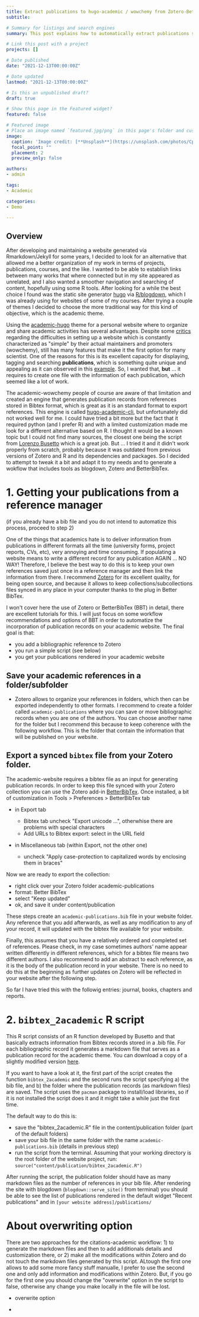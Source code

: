 ```yaml
---
title: Extract publications to hugo-academic / wowchemy from Zotero-BetterBibTex
subtitle:

# Summary for listings and search engines
summary: This post explains how to automatically extract publications stored in Zotero (or in any reference manager exportable to Bibtex) and publish them as a publication record in hugo-academic using blogdown/R

# Link this post with a project
projects: []

# Date published
date: "2021-12-13T00:00:00Z"

# Date updated
lastmod: "2021-12-13T00:00:00Z"

# Is this an unpublished draft?
draft: true

# Show this page in the Featured widget?
featured: false

# Featured image
# Place an image named `featured.jpg/png` in this page's folder and customize its options here.
image:
  caption: 'Image credit: [**Unsplash**](https://unsplash.com/photos/CpkOjOcXdUY)'
  focal_point: ""
  placement: 2
  preview_only: false

authors:
- admin

tags:
- Academic

categories:
- Demo

---
```


## Overview

After developing and maintaining a website generated vía Rmarkdown/Jekyll for some years, I decided to look for an alternative that allowed me a better organization of my work in terms of projects, publications, courses, and the like. I wanted to be able to establish links between many works that where connected but in my site appeared as unrelated, and I also wanted a smoother navigation and searching of content, hopefully using some R tools. After looking for a while the best choice I found was the static site generator [hugo](https://gohugo.io/) via [R/blogdown](https://bookdown.org/yihui/blogdown/), which I was already using for websites of some of my courses. After trying a couple of themes I decided to choose the more traditional way for this kind of objective, which is the academic theme.

Using the [academic-hugo](https://academic-demo.netlify.app/) theme for a personal website where to organize and share academic activities has several advantages. Despite some [critics](https://spectrum.chat/academic/general/the-deadly-rabbit-hole-of-the-academic-theme~c9d51eb8-f2af-4ec8-8ee6-cea4f175a572) regarding the difficulties in setting up a website which is constantly characterized as "simple" by their actual maintainers and promoters (wowchemy), still has many features that make it the first option for many scientist. One of the reasons for this is its excellent capacity for displaying, tagging and searching **publications**, which is something quite unique and appealing as it can observed in this [example](https://solomonkurz.netlify.app/publication/). So, I wanted that, **but** ... it requires to create one file with the information of each publication, which seemed like a lot of work.

The academic-wowchemy people of course are aware of that limitation and created an engine that generates publication records from references stored in Bibtex format, which is great as it is an standard format to export references. This engine is called [hugo-academic-cli](https://github.com/wowchemy/hugo-academic-cli), but unfortunately did not worked well for me. I could have tried a bit more but the fact that it required python (and I prefer R) and with a limited customization made me look for a different alternative based on R. I thought it would be a known topic but I could not find many sources, the closest one being the script from [Lorenzo Busetto](https://www.r-bloggers.com/2018/03/automatically-importing-publications-from-bibtex-to-a-hugo-academic-blog-2/) which is a great job. But ... I tried it and it didn't work properly from scratch, probably because it was outdated from previous versions of Zotero and R and its dependencies and packages. So I decided to attempt to tweak it a bit and adapt it to my needs and to generate a wokflow that includes tools as blogdown, Zotero and BetterBibTex.

# 1. Getting your publications from a reference manager

(if you already have a bib file and you do not intend to automatize this process, proceed to step 2)

One of the things that academics hate is to deliver information from publications in different formats all the time (university forms, project reports, CVs, etc), very annoying and time consuming. If populating a website means to write a different record for any publication AGAIN ... NO WAY! Therefore, I believe the best way to do this is to keep your own references saved just once in a reference manager and then link the information from there. I recommend [Zotero](https://www.zotero.org/) for its excellent quality, for being open source, and because it allows to keep collections/subcollections files synced in any place in your computer thanks to the plug in Better BibTex.

I won't cover here the use of Zotero or BetterBibTex (BBT) in detail, there are excellent tutorials for this. I will just focus on some workflow recommendations and options of BBT in order to automatize the incorporation of publication records on your academic website. The final goal is that:

- you add a bibliographic reference to Zotero
- you run a simple script (see below)
- you get your publications rendered in your academic website

## Save your academic references in a folder/subfolder

- Zotero allows to organize your references in folders, which then can be exported independently to other formats. I recommend to create a folder called `academic-publications` where you can save or move bibliographic records when you are one of the authors. You can choose another name for the folder but I recommend this because to keep coherence with the following workflow. This is the folder that contain the information that will be published on your website.

## Export a synced `bibtex` file from your Zotero folder.

The academic-website requires a bibtex file as an input for generating publication records. In order to keep this file synced with your Zotero collection you can use the Zotero add-in [BetterBibTex](https://retorque.re/zotero-better-bibtex/). Once installed, a bit of customization in Tools > Preferences > BetterBibTex tab

- in Export tab
  - Bibtex tab uncheck "Export unicode ...", otherwhise there are problems with special characters
  - Add URLs to Bibtex export: select in the URL field

- in Miscellaneous tab (within Export, not the other one)
  - uncheck "Apply case-protection to capitalized words by enclosing them in braces"

Now we are ready to export the collection:

  - right click over your Zotero folder academic-publications
  - format: Better BibTex
  - select "Keep updated"
  - ok, and save it under content/publication

These steps create an `academic-publications.bib` file in your website folder. Any reference that you add afterwards, as well as any modification to any of your record, it will updated with the bibtex file available for your website.

Finally, this assumes that you have a relatively ordered and completed set of references. Please check, in my case sometimes authors' name appear written differently in different references, which for a bibtex file means two different authors. I also recommend to add an abstract to each reference, as it is the body of the publication record in your website. There is no need to do this at the beginning as further updates on Zotero will be reflected in your website after the following step.

So far I have tried this with the followig entries: journal, books, chapters and reports.

# 2. `bibtex_2academic` R script

This R script consists of an R function developed by Busetto and that basically extracts information from Bibtex records stored in a .bib file. For each bibliographic record it generates a markdown file that serves as a publication record for the academic theme. You can download a copy of a slightly modified version [here]().

If you want to have a look at it, the first part of the script creates the function `bibtex_2academic` and the second runs the script specifying a) the bib file, and b) the folder where the publication records (as markdown files) are saved. The script uses the `pacman` package to install/load libraries, so if it is not installed the script does it and it might take a while just the first time.

The default way to do this is:

- save the "bibtex_2academic.R" file in the content/publication folder (part of the default folders)
- save your bib file in the same folder with the name `academic-publications.bib` (details in previous step)
- run the script from the terminal. Assuming that your working directory is the root folder of the website project, run: `source("content/publication/bibtex_2academic.R")`

After running the script, the publication folder should have as many markdown files as the number of references in your bib file. After rendering the site with blogdown (`blogdown::serve_site()` from terminal) you should be able to see the list of publications rendered in the default widget "Recent publications" and in `[your website address]/publications/`

# About overwriting option

There are two approaches for the citations-academic workflow: 1) to generate the markdown files and then to add additionals details and customization there, or 2) make all the modifications within Zotero and do not touch the markdown files generated by this script. ALtough the first one allows to add some more fancy stuff manualle, I prefer to use the second one and only add information and modifications within Zotero. But, if you go for the first one you should change the "overwrite" option in the script to false, otherwise any change you make locally in the file will be lost.




- overwrite option

-
